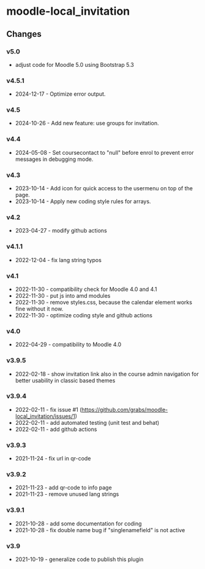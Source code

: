 moodle-local_invitation
====================

Changes
-------

### v5.0
* adjust code for Moodle 5.0 using Bootstrap 5.3

### v4.5.1
* 2024-12-17 - Optimize error output.

### v4.5
* 2024-10-26 - Add new feature: use groups for invitation.

### v4.4
* 2024-05-08 - Set coursecontact to "null" before enrol to prevent error messages in debugging mode.

### v4.3
* 2023-10-14 - Add icon for quick access to the usermenu on top of the page.
* 2023-10-14 - Apply new coding style rules for arrays.

### v4.2
* 2023-04-27 - modify github actions

### v4.1.1
* 2022-12-04 - fix lang string typos

### v4.1
* 2022-11-30 - compatibility check for Moodle 4.0 and 4.1
* 2022-11-30 - put js into amd modules
* 2022-11-30 - remove styles.css, because the calendar element works fine without it now.
* 2022-11-30 - optimize coding style and github actions

### v4.0
* 2022-04-29 - compatibility to Moodle 4.0

### v3.9.5
* 2022-02-18 - show invitation link also in the course admin navigation for better usability in classic based themes

### v3.9.4
* 2022-02-11 - fix issue #1 (https://github.com/grabs/moodle-local_invitation/issues/1)
* 2022-02-11 - add automated testing (unit test and behat)
* 2022-02-11 - add github actions

### v3.9.3
* 2021-11-24 - fix url in qr-code

### v3.9.2
* 2021-11-23 - add qr-code to info page
* 2021-11-23 - remove unused lang strings

### v3.9.1
* 2021-10-28 - add some documentation for coding
* 2021-10-28 - fix double name bug if "singlenamefield" is not active

### v3.9
* 2021-10-19 - generalize code to publish this plugin
